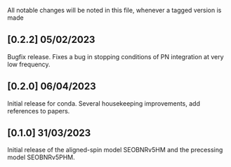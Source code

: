 All notable changes will be noted in this file, whenever a tagged
version is made

## [0.2.2] 05/02/2023

Bugfix release. Fixes a bug in stopping conditions of PN integration at very low frequency.
	
## [0.2.0] 06/04/2023

Initial release for conda. Several housekeeping improvements, add references to papers.

## [0.1.0] 31/03/2023

Initial release of the aligned-spin model SEOBNRv5HM and the
precessing model SEOBNRv5PHM.
